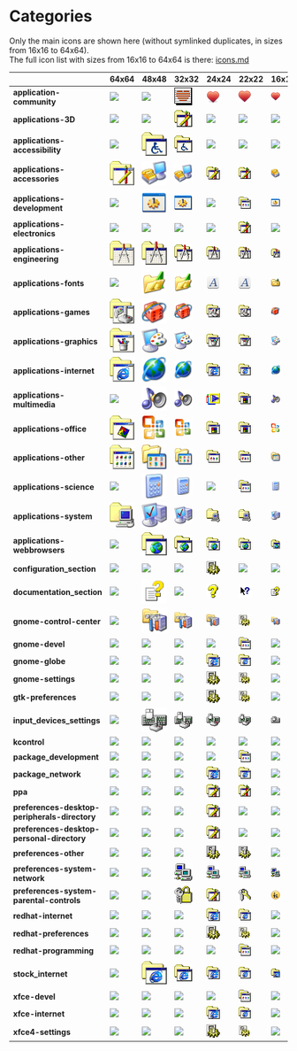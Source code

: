 # Categories
Only the main icons are shown here (without symlinked duplicates, in sizes from 16x16 to 64x64).<br>The full icon list with sizes from 16x16 to 64x64 is there: [icons.md](icons.md)

| |**64x64**|**48x48**|**32x32**|**24x24**|**22x22**|**16x16**|
|-|-|-|-|-|-|-|
|**application-community**|![](64/application-community.png)|![](48/application-community.png)|![](32/application-community.png)|![](24/application-community.png)|![](22/application-community.png)|![](16/application-community.png)|
|**applications-3D**|![](64/applications-3D.png)|![](48/applications-3D.png)|![](32/applications-3D.png)|![](24/applications-3D.png)|![](22/applications-3D.png)|![](16/applications-3D.png)|
|**applications-accessibility**|![](64/applications-accessibility.png)|![](48/applications-accessibility.png)|![](32/applications-accessibility.png)|![](24/applications-accessibility.png)|![](22/applications-accessibility.png)|![](16/applications-accessibility.png)|
|**applications-accessories**|![](64/applications-accessories.png)|![](48/applications-accessories.png)|![](32/applications-accessories.png)|![](24/applications-accessories.png)|![](22/applications-accessories.png)|![](16/applications-accessories.png)|
|**applications-development**|![](64/applications-development.png)|![](48/applications-development.png)|![](32/applications-development.png)|![](24/applications-development.png)|![](22/applications-development.png)|![](16/applications-development.png)|
|**applications-electronics**|![](64/applications-electronics.png)|![](48/applications-electronics.png)|![](32/applications-electronics.png)|![](24/applications-electronics.png)|![](22/applications-electronics.png)|![](16/applications-electronics.png)|
|**applications-engineering**|![](64/applications-engineering.png)|![](48/applications-engineering.png)|![](32/applications-engineering.png)|![](24/applications-engineering.png)|![](22/applications-engineering.png)|![](16/applications-engineering.png)|
|**applications-fonts**|![](64/applications-fonts.png)|![](48/applications-fonts.png)|![](32/applications-fonts.png)|![](24/applications-fonts.png)|![](22/applications-fonts.png)|![](16/applications-fonts.png)|
|**applications-games**|![](64/applications-games.png)|![](48/applications-games.png)|![](32/applications-games.png)|![](24/applications-games.png)|![](22/applications-games.png)|![](16/applications-games.png)|
|**applications-graphics**|![](64/applications-graphics.png)|![](48/applications-graphics.png)|![](32/applications-graphics.png)|![](24/applications-graphics.png)|![](22/applications-graphics.png)|![](16/applications-graphics.png)|
|**applications-internet**|![](64/applications-internet.png)|![](48/applications-internet.png)|![](32/applications-internet.png)|![](24/applications-internet.png)|![](22/applications-internet.png)|![](16/applications-internet.png)|
|**applications-multimedia**|![](64/applications-multimedia.png)|![](48/applications-multimedia.png)|![](32/applications-multimedia.png)|![](24/applications-multimedia.png)|![](22/applications-multimedia.png)|![](16/applications-multimedia.png)|
|**applications-office**|![](64/applications-office.png)|![](48/applications-office.png)|![](32/applications-office.png)|![](24/applications-office.png)|![](22/applications-office.png)|![](16/applications-office.png)|
|**applications-other**|![](64/applications-other.png)|![](48/applications-other.png)|![](32/applications-other.png)|![](24/applications-other.png)|![](22/applications-other.png)|![](16/applications-other.png)|
|**applications-science**|![](64/applications-science.png)|![](48/applications-science.png)|![](32/applications-science.png)|![](24/applications-science.png)|![](22/applications-science.png)|![](16/applications-science.png)|
|**applications-system**|![](64/applications-system.png)|![](48/applications-system.png)|![](32/applications-system.png)|![](24/applications-system.png)|![](22/applications-system.png)|![](16/applications-system.png)|
|**applications-webbrowsers**|![](64/applications-webbrowsers.png)|![](48/applications-webbrowsers.png)|![](32/applications-webbrowsers.png)|![](24/applications-webbrowsers.png)|![](22/applications-webbrowsers.png)|![](16/applications-webbrowsers.png)|
|**configuration_section**|![](64/configuration_section.png)|![](48/configuration_section.png)|![](32/configuration_section.png)|![](24/configuration_section.png)|![](22/configuration_section.png)|![](16/configuration_section.png)|
|**documentation_section**|![](64/documentation_section.png)|![](48/documentation_section.png)|![](32/documentation_section.png)|![](24/documentation_section.png)|![](22/documentation_section.png)|![](16/documentation_section.png)|
|**gnome-control-center**|![](64/gnome-control-center.png)|![](48/gnome-control-center.png)|![](32/gnome-control-center.png)|![](24/gnome-control-center.png)|![](22/gnome-control-center.png)|![](16/gnome-control-center.png)|
|**gnome-devel**|![](64/gnome-devel.png)|![](48/gnome-devel.png)|![](32/gnome-devel.png)|![](24/gnome-devel.png)|![](22/gnome-devel.png)|![](16/gnome-devel.png)|
|**gnome-globe**|![](64/gnome-globe.png)|![](48/gnome-globe.png)|![](32/gnome-globe.png)|![](24/gnome-globe.png)|![](22/gnome-globe.png)|![](16/gnome-globe.png)|
|**gnome-settings**|![](64/gnome-settings.png)|![](48/gnome-settings.png)|![](32/gnome-settings.png)|![](24/gnome-settings.png)|![](22/gnome-settings.png)|![](16/gnome-settings.png)|
|**gtk-preferences**|![](64/gtk-preferences.png)|![](48/gtk-preferences.png)|![](32/gtk-preferences.png)|![](24/gtk-preferences.png)|![](22/gtk-preferences.png)|![](16/gtk-preferences.png)|
|**input_devices_settings**|![](64/input_devices_settings.png)|![](48/input_devices_settings.png)|![](32/input_devices_settings.png)|![](24/input_devices_settings.png)|![](22/input_devices_settings.png)|![](16/input_devices_settings.png)|
|**kcontrol**|![](64/kcontrol.png)|![](48/kcontrol.png)|![](32/kcontrol.png)|![](24/kcontrol.png)|![](22/kcontrol.png)|![](16/kcontrol.png)|
|**package_development**|![](64/package_development.png)|![](48/package_development.png)|![](32/package_development.png)|![](24/package_development.png)|![](22/package_development.png)|![](16/package_development.png)|
|**package_network**|![](64/package_network.png)|![](48/package_network.png)|![](32/package_network.png)|![](24/package_network.png)|![](22/package_network.png)|![](16/package_network.png)|
|**ppa**|![](64/ppa.png)|![](48/ppa.png)|![](32/ppa.png)|![](24/ppa.png)|![](22/ppa.png)|![](16/ppa.png)|
|**preferences-desktop-peripherals-directory**|![](64/preferences-desktop-peripherals-directory.png)|![](48/preferences-desktop-peripherals-directory.png)|![](32/preferences-desktop-peripherals-directory.png)|![](24/preferences-desktop-peripherals-directory.png)|![](22/preferences-desktop-peripherals-directory.png)|![](16/preferences-desktop-peripherals-directory.png)|
|**preferences-desktop-personal-directory**|![](64/preferences-desktop-personal-directory.png)|![](48/preferences-desktop-personal-directory.png)|![](32/preferences-desktop-personal-directory.png)|![](24/preferences-desktop-personal-directory.png)|![](22/preferences-desktop-personal-directory.png)|![](16/preferences-desktop-personal-directory.png)|
|**preferences-other**|![](64/preferences-other.png)|![](48/preferences-other.png)|![](32/preferences-other.png)|![](24/preferences-other.png)|![](22/preferences-other.png)|![](16/preferences-other.png)|
|**preferences-system-network**|![](64/preferences-system-network.png)|![](48/preferences-system-network.png)|![](32/preferences-system-network.png)|![](24/preferences-system-network.png)|![](22/preferences-system-network.png)|![](16/preferences-system-network.png)|
|**preferences-system-parental-controls**|![](64/preferences-system-parental-controls.png)|![](48/preferences-system-parental-controls.png)|![](32/preferences-system-parental-controls.png)|![](24/preferences-system-parental-controls.png)|![](22/preferences-system-parental-controls.png)|![](16/preferences-system-parental-controls.png)|
|**redhat-internet**|![](64/redhat-internet.png)|![](48/redhat-internet.png)|![](32/redhat-internet.png)|![](24/redhat-internet.png)|![](22/redhat-internet.png)|![](16/redhat-internet.png)|
|**redhat-preferences**|![](64/redhat-preferences.png)|![](48/redhat-preferences.png)|![](32/redhat-preferences.png)|![](24/redhat-preferences.png)|![](22/redhat-preferences.png)|![](16/redhat-preferences.png)|
|**redhat-programming**|![](64/redhat-programming.png)|![](48/redhat-programming.png)|![](32/redhat-programming.png)|![](24/redhat-programming.png)|![](22/redhat-programming.png)|![](16/redhat-programming.png)|
|**stock_internet**|![](64/stock_internet.png)|![](48/stock_internet.png)|![](32/stock_internet.png)|![](24/stock_internet.png)|![](22/stock_internet.png)|![](16/stock_internet.png)|
|**xfce-devel**|![](64/xfce-devel.png)|![](48/xfce-devel.png)|![](32/xfce-devel.png)|![](24/xfce-devel.png)|![](22/xfce-devel.png)|![](16/xfce-devel.png)|
|**xfce-internet**|![](64/xfce-internet.png)|![](48/xfce-internet.png)|![](32/xfce-internet.png)|![](24/xfce-internet.png)|![](22/xfce-internet.png)|![](16/xfce-internet.png)|
|**xfce4-settings**|![](64/xfce4-settings.png)|![](48/xfce4-settings.png)|![](32/xfce4-settings.png)|![](24/xfce4-settings.png)|![](22/xfce4-settings.png)|![](16/xfce4-settings.png)|
